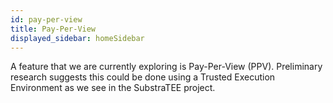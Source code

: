 ```yaml
---
id: pay-per-view
title: Pay-Per-View
displayed_sidebar: homeSidebar
---
```


A feature that we are currently exploring is Pay-Per-View (PPV). Preliminary research suggests
this could be done using a Trusted Execution Environment as we see in the SubstraTEE project.